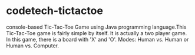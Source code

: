 # codetech-tictactoe
console-based Tic-Tac-Toe Game using Java programming language.This Tic-Tac-Toe game is fairly simple by itself. It is actually a two player game. In this game, there is a board with 'X' and 'O'.
Modes: Human vs. Human or Human vs. Computer.
